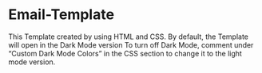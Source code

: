 # Email-Template
This Template created by using HTML and CSS. By default, the Template will open in the Dark Mode version To turn off Dark Mode, comment under “Custom Dark Mode Colors” in the CSS section to change it to the light mode version.
